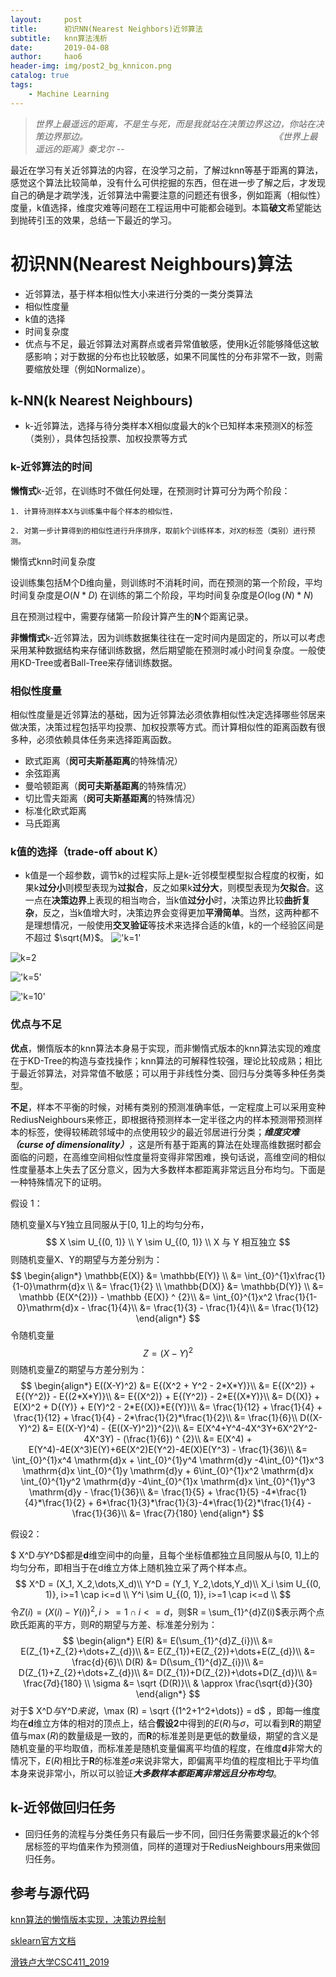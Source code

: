 ```yaml
---
layout:     post
title:      初识NN(Nearest Neighbors)近邻算法
subtitle:   knn算法浅析
date:       2019-04-08
author:     hao6
header-img: img/post2_bg_knnicon.png
catalog: true
tags:
    - Machine Learning
---
```


> *世界上最遥远的距离，不是生与死，而是我就站在决策边界这边，你站在决策边界那边。*
&emsp;&emsp;&emsp;&emsp;&emsp;&emsp;&emsp;&emsp;&emsp;&emsp;&emsp;&emsp;&emsp;&emsp;&emsp;&emsp;&emsp;&emsp;&emsp;&emsp;&emsp;*《世界上最遥远的距离》秦戈尔*
>															--

最近在学习有关近邻算法的内容，在没学习之前，了解过knn等基于距离的算法，感觉这个算法比较简单，没有什么可供挖掘的东西，但在进一步了解之后，才发现自己的确是才疏学浅，近邻算法中需要注意的问题还有很多，例如距离（相似性）度量，k值选择，维度灾难等问题在工程运用中可能都会碰到。本篇**破文**希望能达到抛砖引玉的效果，总结一下最近的学习。

# 初识NN(Nearest Neighbours)算法

- 近邻算法，基于样本相似性大小来进行分类的一类分类算法
- 相似性度量
- k值的选择
- 时间复杂度
- 优点与不足，最近邻算法对离群点或者异常值敏感，使用k近邻能够降低这敏感影响；对于数据的分布也比较敏感，如果不同属性的分布非常不一致，则需要缩放处理（例如Normalize）。

## k-NN(k Nearest Neighbours)

- k-近邻算法，选择与待分类样本X相似度最大的k个已知样本来预测X的标签（类别），具体包括投票、加权投票等方式

### k-近邻算法的时间
**懒惰式**k-近邻，在训练时不做任何处理，在预测时计算可分为两个阶段：

    1. 计算待测样本X与训练集中每个样本的相似性，
    
    2. 对第一步计算得到的相似性进行升序排序，取前k个训练样本，对X的标签（类别）进行预测。
  懒惰式knn时间复杂度

设训练集包括M个D维向量，则训练时不消耗时间，而在预测的第一个阶段，平均时间复杂度是$O{(N*D)}$
在训练的第二个阶段，平均时间复杂度是$O{(\log(N) * N)}$

且在预测过程中，需要存储第一阶段计算产生的**N**个距离记录。

**非懒惰式**k-近邻算法，因为训练数据集往往在一定时间内是固定的，所以可以考虑采用某种数据结构来存储训练数据，然后期望能在预测时减小时间复杂度。一般使用KD-Tree或者Ball-Tree来存储训练数据。

### 相似性度量

相似性度量是近邻算法的基础，因为近邻算法必须依靠相似性决定选择哪些邻居来做决策，决策过程包括平均投票、加权投票等方式。而计算相似性的距离函数有很多种，必须依赖具体任务来选择距离函数。

- 欧式距离（**闵可夫斯基距离**的特殊情况）
- 余弦距离
- 曼哈顿距离（**闵可夫斯基距离**的特殊情况）
- 切比雪夫距离（**闵可夫斯基距离**的特殊情况）
- 标准化欧式距离
- 马氏距离
### k值的选择（trade-off about K）

- k值是一个超参数，调节k的过程实际上是k-近邻模型模型拟合程度的权衡，如果k**过分小**则模型表现为**过拟合**，反之如果k**过分大**，则模型表现为**欠拟合**。这一点在**决策边界**上表现的相当吻合，当k值**过分小**时，决策边界比较**曲折复杂**，反之，当k值增大时，决策边界会变得更加**平滑简单**。当然，这两种都不是理想情况，一般使用**交叉验证**等技术来选择合适的k值，k的一个经验区间是不超过 $\sqrt{M}$。
  !['k=1'](/home/hao/Downloads/Typora-linux-x64/k1.png)

![k=2](/home/hao/Downloads/Typora-linux-x64/k2.png)

!['k=5'](/home/hao/Downloads/Typora-linux-x64/k3.png)

!['k=10'](/home/hao/Downloads/Typora-linux-x64/k4.png)

### 优点与不足

**优点**，懒惰版本的knn算法本身易于实现，而非懒惰式版本的knn算法实现的难度在于KD-Tree的构造与查找操作；knn算法的可解释性较强，理论比较成熟；相比于最近邻算法，对异常值不敏感；可以用于非线性分类、回归与分类等多种任务类型。

**不足**，样本不平衡的时候，对稀有类别的预测准确率低，一定程度上可以采用变种RediusNeighbours来修正，即根据待预测样本一定半径之内的样本预测带预测样本的标签，使得较稀疏邻域中的点使用较少的最近邻居进行分类；***维度灾难（curse of dimensionality）***，这是所有基于距离的算法在处理高维数据时都会面临的问题，在高维空间相似性度量将变得非常困难，换句话说，高维空间的相似性度量基本上失去了区分意义，因为大多数样本都距离非常远且分布均匀。下面是一种特殊情况下的证明。

假设 1：

随机变量X与Y独立且同服从于[0, 1]上的均匀分布，
$$
X \sim U_{(0, 1)} \\
Y \sim U_{(0, 1)} \\
X 与 Y 相互独立
$$
则随机变量X、Y的期望与方差分别为：
$$
\begin{align*}
 \mathbb{E(X)} &= \mathbb{E(Y)} \\
 &= \int_{0}^{1}x\frac{1}{1-0}\mathrm{d}x \\
 &= \frac{1}{2} \\
 \mathbb{D(X)} &= \mathbb{D(Y)} \\
      &= \mathbb {E(X^{2})} - \mathbb {E(X)} ^ {2}\\
      &= \int_{0}^{1}x^2 \frac{1}{1-0}\mathrm{d}x - \frac{1}{4}\\
      &= \frac{1}{3} - \frac{1}{4}\\
      &= \frac{1}{12} 
\end{align*}
$$
令随机变量
$$
Z = (X - Y) ^ 2
$$
则随机变量Z的期望与方差分别为：
$$
\begin{align*}
E((X-Y)^2) &= E{(X^2 + Y^2 - 2*X*Y)}\\
           &= E{(X^2)} + E{(Y^2)} - E{(2*X*Y)}\\
           &= E{(X^2)} + E{(Y^2)} - 2*E{(X*Y)}\\
           &= D{(X)} + E(X)^2 + D{(Y)} + E(Y)^2 - 2*E{(X)}*E{(Y)}\\
           &= \frac{1}{12} + \frac{1}{4} + \frac{1}{12} + \frac{1}{4} - 2*\frac{1}{2}*\frac{1}{2}\\
           &= \frac{1}{6}\\
D((X-Y)^2) &= E((X-Y)^4) - {E((X-Y)^2)}^{2}\\
		   &= E(X^4+Y^4-4X^3Y+6X^2Y^2-4X^3Y) - (\frac{1}{6}) ^ {2}\\
		   &= E(X^4) + E(Y^4)-4E(X^3)E(Y)+6E(X^2)E(Y^2)-4E(X)E(Y^3) - \frac{1}{36}\\
		   &= \int_{0}^{1}x^4 \mathrm{d}x + \int_{0}^{1}y^4 \mathrm{d}y -4\int_{0}^{1}x^3 \mathrm{d}x \int_{0}^{1}y \mathrm{d}y + 6\int_{0}^{1}x^2 \mathrm{d}x \int_{0}^{1}y^2 \mathrm{d}y -4\int_{0}^{1}x \mathrm{d}x \int_{0}^{1}y^3 \mathrm{d}y - \frac{1}{36}\\
		   &= \frac{1}{5} + \frac{1}{5} -4*\frac{1}{4}*\frac{1}{2} + 6*\frac{1}{3}*\frac{1}{3}-4*\frac{1}{2}*\frac{1}{4} - \frac{1}{36}\\
		   &= \frac{7}{180}
\end{align*}
$$

假设2：

$ X^D$与$Y^D$都是**d**维空间中的向量，且每个坐标值都独立且同服从与[0, 1]上的均匀分布，即相当于在d维立方体上随机独立采了两个样本点。
$$
X^D = (X_1, X_2,\dots,X_d)\\
Y^D = (Y_1, Y_2,\dots,Y_d)\\
X_i \sim U_{(0, 1)}, i>=1 \cap i<=d \\
Y^i \sim U_{(0, 1)}, i>=1 \cap i<=d \\
$$
令$Z(i) = (X(i) - Y(i))^2,i>=1 \cap i<=d$，则$R = \sum_{1}^{d}Z(i)$表示两个点欧氏距离的平方，则$R$的期望与方差、标准差分别为：
$$
\begin{align*}
E(R) &= E(\sum_{1}^{d}Z_{i})\\
	 &= E(Z_{1}+Z_{2}+\dots+Z_{d})\\
	 &= E(Z_{1})+E(Z_{2})+\dots+E(Z_{d})\\
	 &= \frac{d}{6}\\
D(R) &= D(\sum_{1}^{d}Z_{i})\\
	 &= D(Z_{1}+Z_{2}+\dots+Z_{d})\\
	 &= D(Z_{1})+D(Z_{2})+\dots+D(Z_{d})\\
	 &= \frac{7d}{180} \\
\sigma &= \sqrt {D(R)}\\
       & \approx \frac{\sqrt{d}}{30}
\end{align*}
$$
对于$ X^D$与$Y^D$来说，$\max (R) = \sqrt {(1^2+1^2+\dots)} = d$ ，即每一维度均在**d**维立方体的相对的顶点上，结合**假设2**中得到的$E(R)$与$\sigma$，可以看到**R**的期望值与$\max(R)$的数量级是一致的，而**R**的标准差则是更低的数量级，期望的含义是随机变量的平均取值，而标准差是随机变量偏离平均值的程度，在维度**d**非常大的情况下，$E(R)$相比于**R**的标准差$\sigma$来说非常大，即偏离平均值的程度相比于平均值本身来说非常小，所以可以验证***大多数样本都距离非常远且分布均匀***。

## k-近邻做回归任务

- 回归任务的流程与分类任务只有最后一步不同，回归任务需要求最近的k个邻居标签的平均值来作为预测值，同样的道理对于RediusNeighbours用来做回归任务。

## 参考与源代码

[knn算法的懒惰版本实现，决策边界绘制](https://github.com/Hao6/codingML/blob/master/src/knn.ipynb)

[sklearn官方文档](https://scikit-learn.org/stable/modules/neighbors.html)

[滑铁卢大学CSC411_2019](https://www.cs.toronto.edu/~mren/teach/csc411_19s/#overview)
